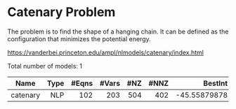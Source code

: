 #  Catenary Problem

The problem is to find the shape of a hanging chain. It can be defined as the configuration that minimizes the potential energy.

https://vanderbei.princeton.edu/ampl/nlmodels/catenary/index.html

Total number of models:   1

|Name	          |Type  |#Eqns	 |#Vars	|#NZ    |#NNZ   |BestInt	   
|-----------------|-----:|------:|-----:|------:|------:|-----------:|
|catenary	  	  |NLP	 |102	 |203	|504    |402    |-45.55879878|